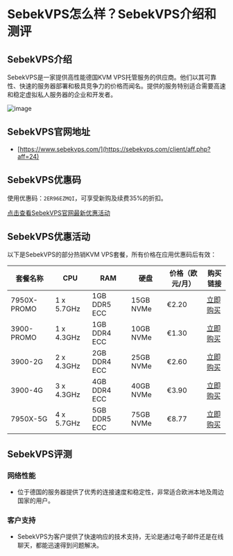 # SebekVPS怎么样？SebekVPS介绍和测评

## SebekVPS介绍
SebekVPS是一家提供高性能德国KVM VPS托管服务的供应商。他们以其可靠性、快速的服务器部署和极具竞争力的价格而闻名。提供的服务特别适合需要高速和稳定虚拟私人服务器的企业和开发者。

![image](https://github.com/consutvlana/SebekVPS/assets/167726268/d6ba6c3e-1db6-4cf5-973d-047e474d6d37)

## SebekVPS官网地址
- [https://www.sebekvps.com/](https://sebekvps.com/client/aff.php?aff=24)

## SebekVPS优惠码
使用优惠码：`2ER96EZMQI`，可享受新购及续费35%的折扣。

[点击查看SebekVPS官网最新优惠活动](https://sebekvps.com/client/aff.php?aff=24)

## SebekVPS优惠活动
以下是SebekVPS的部分热销KVM VPS套餐，所有价格在应用优惠码后有效：

| 套餐名称       | CPU       | RAM        | 硬盘        | 价格（欧元/月） | 购买链接                                           |
|--------------|-----------|------------|-------------|----------------|---------------------------------------------------|
| 7950X-PROMO   | 1 x 5.7GHz | 1GB DDR5 ECC | 15GB NVMe    | €2.20           | [立即购买](https://sebekvps.com/client/aff.php?aff=24&pid=24&billingcycle=monthly) |
| 3900-PROMO    | 1 x 4.3GHz | 1GB DDR4 ECC | 10GB NVMe    | €1.30           | [立即购买](https://sebekvps.com/client/aff.php?aff=24&pid=20&billingcycle=monthly) |
| 3900-2G       | 2 x 4.3GHz | 2GB DDR4 ECC | 25GB NVMe    | €2.60           | [立即购买](https://sebekvps.com/client/aff.php?aff=24&pid=1&billingcycle=monthly)  |
| 3900-4G       | 3 x 4.3GHz | 4GB DDR4 ECC | 40GB NVMe    | €3.90           | [立即购买](https://sebekvps.com/client/aff.php?aff=24&pid=6&billingcycle=monthly)  |
| 7950X-5G      | 4 x 5.7GHz | 5GB DDR5 ECC | 75GB NVMe    | €8.77           | [立即购买](https://sebekvps.com/client/aff.php?aff=24&pid=28&billingcycle=monthly) |

## SebekVPS评测
### 网络性能
- 位于德国的服务器提供了优秀的连接速度和稳定性，非常适合欧洲本地及周边国家的用户。

### 客户支持
- SebekVPS为客户提供了快速响应的技术支持，无论是通过电子邮件还是在线聊天，都能迅速得到问题解决。
